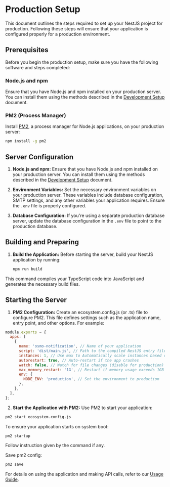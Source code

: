# Production Setup

This document outlines the steps required to set up your NestJS project for production. Following these steps will ensure that your application is configured properly for a production environment.

## Prerequisites

Before you begin the production setup, make sure you have the following software and steps completed:

### Node.js and npm

Ensure that you have Node.js and npm installed on your production server. You can install them using the methods described in the [Development Setup](development-setup.md) document.

### PM2 (Process Manager)

Install [PM2](https://pm2.keymetrics.io/), a process manager for Node.js applications, on your production server:

```sh
npm install -g pm2
```

## Server Configuration

1. **Node.js and npm:** Ensure that you have Node.js and npm installed on your production server. You can install them using the methods described in the [Development Setup](development-setup.md) document.

2. **Environment Variables:** Set the necessary environment variables on your production server. These variables include database configuration, SMTP settings, and any other variables your application requires. Ensure the `.env` file is properly configured.

3. **Database Configuration:** If you're using a separate production database server, update the database configuration in the `.env` file to point to the production database.

## Building and Preparing

1. **Build the Application:** Before starting the server, build your NestJS application by running:

   ```sh
   npm run build
   ```
This command compiles your TypeScript code into JavaScript and generates the necessary build files.

## Starting the Server

1. **PM2 Configuration:** Create an ecosystem.config.js (or .ts) file to configure PM2. This file defines settings such as the application name, entry point, and other options. For example:
```js
module.exports = {
  apps: [
    {
      name: 'osmo-notification', // Name of your application
      script: 'dist/main.js', // Path to the compiled NestJS entry file
      instances: 1, // Use max to Automatically scale instances based on CPU cores
      autorestart: true, // Auto-restart if the app crashes
      watch: false, // Watch for file changes (disable for production)
      max_memory_restart: '1G', // Restart if memory usage exceeds 1GB
      env: {
        NODE_ENV: 'production', // Set the environment to production
      },
    },
  ],
};
```
2. **Start the Application with PM2:** Use PM2 to start your application:
```sh
pm2 start ecosystem.config.js
```
To ensure your application starts on system boot:
```sh
pm2 startup
```
Follow instruction given by the command if any.

Save pm2 config:
```sh
pm2 save
```

For details on using the application and making API calls, refer to our [Usage Guide](usage-guide.md).





